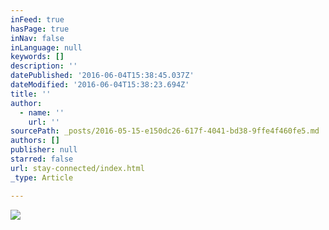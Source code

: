 ```yaml
---
inFeed: true
hasPage: true
inNav: false
inLanguage: null
keywords: []
description: ''
datePublished: '2016-06-04T15:38:45.037Z'
dateModified: '2016-06-04T15:38:23.694Z'
title: ''
author:
  - name: ''
    url: ''
sourcePath: _posts/2016-05-15-e150dc26-617f-4041-bd38-9ffe4f460fe5.md
authors: []
publisher: null
starred: false
url: stay-connected/index.html
_type: Article

---
```

![](https://the-grid-user-content.s3-us-west-2.amazonaws.com/d26dd60e-0b8f-49db-af33-400dc15f4c3f.jpg)